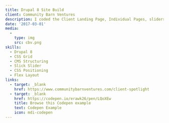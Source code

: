 ```yaml
---
title: Drupal 8 Site Build
client: Community Barn Ventures
description: I coded the Client Landing Page, Individual Pages, sliders, client blocks, and Testimonials. The LP has a client grid that leverages CSS Grid and jQuery. I wrote some JS to arrange the bigger clients into predefined spaces then fills the smaller clients in around them, without any unwanted spaces. Its also completely responsive and will rearrange the grid based on screen size.
date: '2017-03-01'
media:
  -
    type: img
    src: cbv.png
skills:
  - Drupal 8
  - CSS Grid
  - CMS Structuring
  - Slick Slider
  - CSS Positioning
  - Flex Layout
links:
  - target: _blank
    href: https://www.communitybarnventures.com/client-spotlight
  - target: _blank
    href: https://codepen.io/erawk26/pen/LQoXEw
    title: Browse this Codepen example
    text: Codepen Example
    icon: mdi-codepen
---
```


